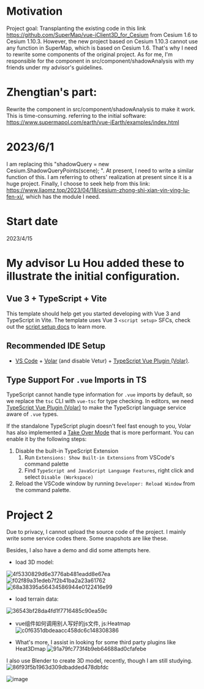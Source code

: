 # Motivation
Project goal: Transplanting the existing code in this link https://github.com/SuperMap/vue-iClient3D_for_Cesium from Cesium 1.6 to Cesium 1.10.3. 
However, the new project based on Cesium 1.10.3 cannot use any function in SuperMap, which is based on Cesium 1.6.
That's why I need to rewrite some components of the original project. As for me, I'm responsible for the component in src/component/shadowAnalysis with my friends under my advisor's guidelines.

# Zhengtian's part:
Rewrite the component in src/component/shadowAnalysis to make it work. This is time-consuming.
referring to the initial software: https://www.supermapol.com/earth/vue-iEarth/examples/index.html


# 2023/6/1 
I am replacing this  "shadowQuery = new Cesium.ShadowQueryPoints(scene); ". At present, I need to write a similar function of this.
I am referring to others' realization at present since it is a huge project.
Finally, I choose to seek help from this link: https://www.liaomz.top/2023/04/18/cesium-zhong-shi-xian-yin-ying-lu-fen-xi/, which has the module I need.
# Start date
2023/4/15

# My advisor Lu Hou added these to illustrate the initial configuration.
## Vue 3 + TypeScript + Vite

This template should help get you started developing with Vue 3 and TypeScript in Vite. The template uses Vue 3 `<script setup>` SFCs, check out the [script setup docs](https://v3.vuejs.org/api/sfc-script-setup.html#sfc-script-setup) to learn more.

## Recommended IDE Setup

- [VS Code](https://code.visualstudio.com/) + [Volar](https://marketplace.visualstudio.com/items?itemName=Vue.volar) (and disable Vetur) + [TypeScript Vue Plugin (Volar)](https://marketplace.visualstudio.com/items?itemName=Vue.vscode-typescript-vue-plugin).

## Type Support For `.vue` Imports in TS

TypeScript cannot handle type information for `.vue` imports by default, so we replace the `tsc` CLI with `vue-tsc` for type checking. In editors, we need [TypeScript Vue Plugin (Volar)](https://marketplace.visualstudio.com/items?itemName=Vue.vscode-typescript-vue-plugin) to make the TypeScript language service aware of `.vue` types.

If the standalone TypeScript plugin doesn't feel fast enough to you, Volar has also implemented a [Take Over Mode](https://github.com/johnsoncodehk/volar/discussions/471#discussioncomment-1361669) that is more performant. You can enable it by the following steps:

1. Disable the built-in TypeScript Extension
   1. Run `Extensions: Show Built-in Extensions` from VSCode's command palette
   2. Find `TypeScript and JavaScript Language Features`, right click and select `Disable (Workspace)`
2. Reload the VSCode window by running `Developer: Reload Window` from the command palette.

# Project 2
Due to privacy, I cannot upload the source code of the project. I mainly write some service codes there. 
Some snapshots are like these.

Besides, I also have a demo and did some attempts here. 

* load 3D model:
  
![4f5330829d6e3776ab481eadd8e67ea](https://github.com/ZhengtianZhu/shadowAnalysis-Cesium-1.10.3/assets/24854133/e6b92b33-ef35-4125-b264-cb622f3b3d62)
![f02f89a31edeb7f2b41ba2a23a61762](https://github.com/ZhengtianZhu/shadowAnalysis-Cesium-1.10.3/assets/24854133/2647057b-9f99-48a6-ac0a-ea67ea41f937)
![68a38395a56434586944e0122416e99](https://github.com/ZhengtianZhu/shadowAnalysis-Cesium-1.10.3/assets/24854133/c0416a7d-6e2d-4346-9e5d-047def647144)

* load terrain data:

![36543bf28da4fd1f7716485c90ea59c](https://github.com/ZhengtianZhu/shadowAnalysis-Cesium-1.10.3/assets/24854133/910f6dec-4c10-4921-9bef-f5ab08cca08e)

* vue组件如何调用别人写好的js文件, js:Heatmap
![c0f6351dbdeaacc458dc6c148308386](https://github.com/ZhengtianZhu/shadowAnalysis-Cesium-1.10.3/assets/24854133/2f14e814-cf1d-4517-8be2-f3aef1d68a98)

* What's more, I assist in looking for some third party plugins like Heat3Dmap
![91a79fc773f4b9eb64688ad0cfafebe](https://github.com/ZhengtianZhu/shadowAnalysis-Cesium-1.10.3/assets/24854133/fe0d87b7-aa3d-4e64-afc7-ba97be2e99ef)

I also use Blender to create 3D model, recently, though I am still studying. 
![86f93f5b1963d309dbadded478dbfdc](https://github.com/ZhengtianZhu/shadowAnalysis-Cesium-1.10.3/assets/24854133/e76fc294-baa3-4ef4-a2c9-837dbc8cc2cb)

![image](https://github.com/ZhengtianZhu/shadowAnalysis-Cesium-1.10.3/assets/24854133/dc3bb7eb-d0b6-45a6-bef6-26fade2f5617)


